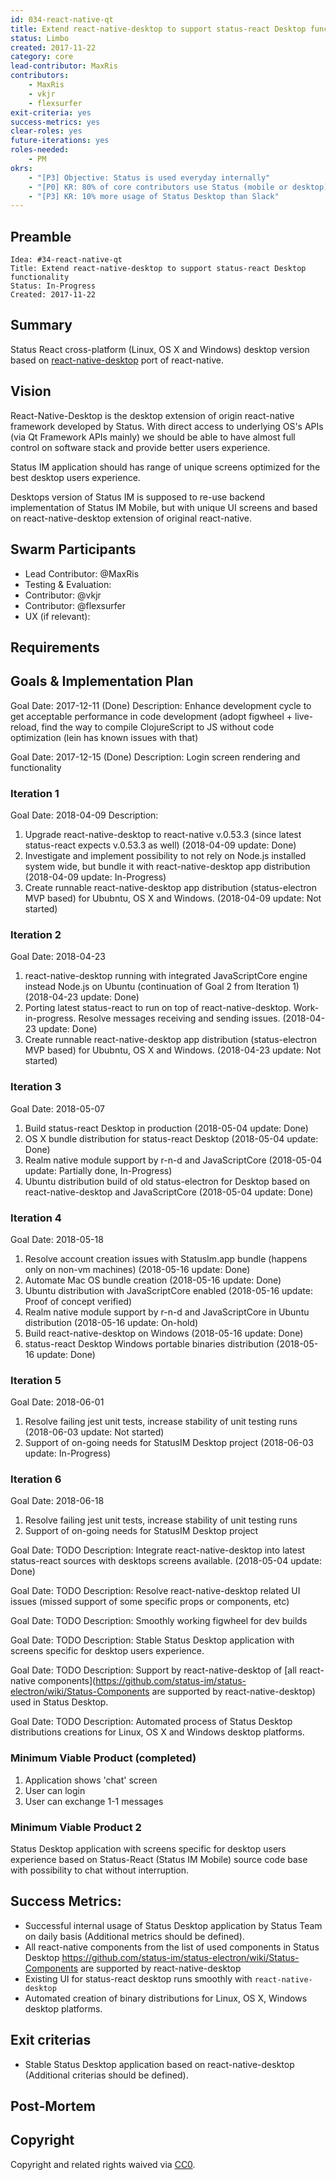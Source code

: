 ```yaml
---
id: 034-react-native-qt
title: Extend react-native-desktop to support status-react Desktop functionality
status: Limbo
created: 2017-11-22
category: core
lead-contributor: MaxRis
contributors:
    - MaxRis
    - vkjr
    - flexsurfer
exit-criteria: yes
success-metrics: yes
clear-roles: yes
future-iterations: yes
roles-needed:
    - PM
okrs:
    - "[P3] Objective: Status is used everyday internally"
    - "[P0] KR: 80% of core contributors use Status (mobile or desktop) every workday"
    - "[P3] KR: 10% more usage of Status Desktop than Slack"
---
```


## Preamble

    Idea: #34-react-native-qt
    Title: Extend react-native-desktop to support status-react Desktop functionality
    Status: In-Progress
    Created: 2017-11-22


## Summary
Status React cross-platform (Linux, OS X and Windows) desktop version based on [react-native-desktop](https://github.com/status-im/react-native-desktop/) port of react-native.

## Vision
React-Native-Desktop is the desktop extension of origin react-native framework developed by Status. With direct access to underlying OS's APIs (via Qt Framework APIs mainly) we should be able to have almost full control on software stack and provide better users experience.

Status IM application should has range of unique screens optimized for the best desktop users experience.

Desktops version of Status IM is supposed to re-use backend implementation of Status IM Mobile, but with unique UI screens and based on react-native-desktop extension of original react-native.

## Swarm Participants
- Lead Contributor: @MaxRis
- Testing & Evaluation:
- Contributor: @vkjr
- Contributor: @flexsurfer
- UX (if relevant):

## Requirements


## Goals & Implementation Plan

Goal Date: 2017-12-11 (Done)
Description: Enhance development cycle to get acceptable performance in code development (adopt figwheel + live-reload, find the way to compile ClojureScript to JS without code optimization (lein has known issues with that)

Goal Date: 2017-12-15 (Done)
Description: Login screen rendering and functionality

### Iteration 1
Goal Date: 2018-04-09
Description:
1. Upgrade react-native-desktop to react-native v.0.53.3 (since latest status-react expects  v.0.53.3 as well) (2018-04-09 update: Done)
2. Investigate and implement possibility to not rely on Node.js installed system wide, but bundle it with react-native-desktop app distribution (2018-04-09 update: In-Progress)
3. Create runnable react-native-desktop app distribution (status-electron MVP based) for Ububntu, OS X and Windows. (2018-04-09 update: Not started)

### Iteration 2
Goal Date: 2018-04-23
1. react-native-desktop running with integrated JavaScriptCore engine instead Node.js on Ubuntu (continuation of Goal 2 from Iteration 1) (2018-04-23 update: Done)
2. Porting latest status-react to run on top of react-native-desktop. Work-in-progress. Resolve messages receiving and sending issues. (2018-04-23 update: Done)
3. Create runnable react-native-desktop app distribution (status-electron MVP based) for Ububntu, OS X and Windows. (2018-04-23 update: Not started)

### Iteration 3
Goal Date: 2018-05-07
1. Build status-react Desktop in production (2018-05-04 update: Done)
2. OS X bundle distribution for status-react Desktop (2018-05-04 update: Done)
3. Realm native module support by r-n-d and JavaScriptCore (2018-05-04 update: Partially done, In-Progress)
4. Ubuntu distribution build of old status-electron for Desktop based on react-native-desktop and JavaScriptCore (2018-05-04 update: Done)

### Iteration 4
Goal Date: 2018-05-18
1. Resolve account creation issues with StatusIm.app bundle (happens only on non-vm machines) (2018-05-16 update: Done)
2. Automate Mac OS bundle creation (2018-05-16 update: Done)
3. Ubuntu distribution with JavaScriptCore enabled (2018-05-16 update: Proof of concept verified)
4. Realm native module support by r-n-d and JavaScriptCore in Ubuntu distribution (2018-05-16 update: On-hold)
5. Build react-native-desktop on Windows (2018-05-16 update: Done)
6. status-react Desktop Windows portable binaries distribution (2018-05-16 update: Done)

### Iteration 5
Goal Date: 2018-06-01
1. Resolve failing jest unit tests, increase stability of unit testing runs (2018-06-03 update: Not started)
2. Support of on-going needs for StatusIM Desktop project (2018-06-03 update: In-Progress)

### Iteration 6
Goal Date: 2018-06-18
1. Resolve failing jest unit tests, increase stability of unit testing runs
2. Support of on-going needs for StatusIM Desktop project

Goal Date: TODO
Description: Integrate react-native-desktop into latest status-react sources with desktops screens available. (2018-05-04 update: Done)

Goal Date: TODO
Description: Resolve react-native-desktop related UI issues (missed support of some specific props or components, etc)

Goal Date: TODO
Description: Smoothly working figwheel for dev builds

Goal Date: TODO
Description: Stable Status Desktop application with screens specific for desktop users experience.

Goal Date: TODO
Description: Support by react-native-desktop of [all react-native components](https://github.com/status-im/status-electron/wiki/Status-Components are supported by react-native-desktop) used in Status Desktop.

Goal Date: TODO
Description: Automated process of Status Desktop distributions creations for Linux, OS X and Windows desktop platforms.

### Minimum Viable Product (completed)

1. Application shows 'chat' screen
2. User can login
3. User can exchange 1-1 messages

### Minimum Viable Product 2

Status Desktop application with screens specific for desktop users experience based on Status-React (Status IM Mobile) source code base with possibility to chat without interruption.

## Success Metrics:

- Successful internal usage of Status Desktop application by Status Team on daily basis (Additional metrics should be defined).
- All react-native components from the list of used components in Status Desktop https://github.com/status-im/status-electron/wiki/Status-Components are supported by react-native-desktop
- Existing UI for status-react desktop runs smoothly with `react-native-desktop`
- Automated creation of binary distributions for Linux, OS X, Windows desktop platforms.

## Exit criterias
- Stable Status Desktop application based on react-native-desktop (Additional criterias should be defined).

## Post-Mortem

## Copyright
Copyright and related rights waived via [CC0](https://creativecommons.org/publicdomain/zero/1.0/).
